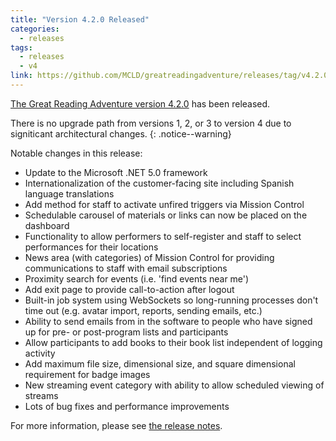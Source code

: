 ```yaml
---
title: "Version 4.2.0 Released"
categories:
  - releases
tags:
  - releases
  - v4
link: https://github.com/MCLD/greatreadingadventure/releases/tag/v4.2.0
---
```


[The Great Reading Adventure version 4.2.0](https://github.com/MCLD/greatreadingadventure/releases/tag/v4.2.0) has been released.

There is no upgrade path from versions 1, 2, or 3 to version 4 due to signiticant architectural changes.
{: .notice--warning}

Notable changes in this release:

- Update to the Microsoft .NET 5.0 framework
- Internationalization of the customer-facing site including Spanish language translations
- Add method for staff to activate unfired triggers via Mission Control
- Schedulable carousel of materials or links can now be placed on the dashboard
- Functionality to allow performers to self-register and staff to select performances for their locations
- News area (with categories) of Mission Control for providing communications to staff with email subscriptions
- Proximity search for events (i.e. 'find events near me')
- Add exit page to provide call-to-action after logout
- Built-in job system using WebSockets so long-running processes don't time out (e.g. avatar import, reports, sending emails, etc.)
- Ability to send emails from in the software to people who have signed up for pre- or post-program lists and participants
- Allow participants to add books to their book list independent of logging activity
- Add maximum file size, dimensional size, and square dimensional requirement for badge images
- New streaming event category with ability to allow scheduled viewing of streams
- Lots of bug fixes and performance improvements

For more information, please see [the release notes](https://github.com/MCLD/greatreadingadventure/releases/tag/v4.2.0).
